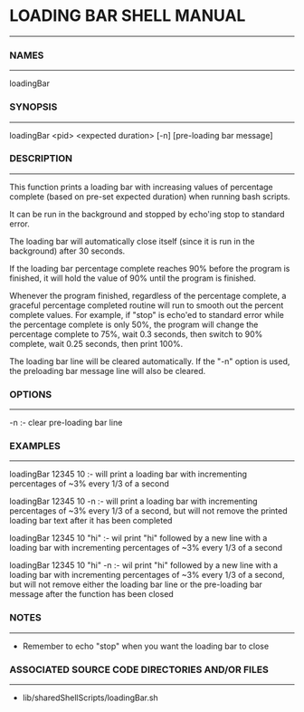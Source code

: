 # LOADING BAR SHELL MANUAL #
- - -

### NAMES ###
- - -

loadingBar

### SYNOPSIS ###
- - -

loadingBar \<pid\> \<expected duration\> \[-n\] \[pre-loading bar message\]

### DESCRIPTION ###
- - -

This function prints a loading bar with increasing values of percentage complete (based on pre-set expected duration) when running bash scripts.

It can be run in the background and stopped by echo'ing stop to standard error.

The loading bar will automatically close itself (since it is run in the background) after 30 seconds.

If the loading bar percentage complete reaches 90% before the program is finished, it will hold the value of 90% until the program is finished.

Whenever the program finished, regardless of the percentage complete, a graceful percentage completed routine will run to smooth out the percent complete values. For example, if "stop" is echo'ed to standard error while the percentage complete is only 50%, the program will change the percentage complete to 75%, wait 0.3 seconds, then switch to 90% complete, wait 0.25 seconds, then print 100%.

The loading bar line will be cleared automatically. If the "-n" option is used, the preloading bar message line will also be cleared.

### OPTIONS ###
- - -

-n      :- clear pre-loading bar line


### EXAMPLES ###
- - -

loadingBar 12345 10         :- will print a loading bar with incrementing percentages of ~3% every 1/3 of a second

loadingBar 12345 10 -n      :- will print a loading bar with incrementing percentages of ~3% every 1/3 of a second, but will not remove the printed loading bar text after it has been completed

loadingBar 12345 10 \"hi\"  :- wil print \"hi\" followed by a new line with a loading bar with incrementing percentages of ~3% every 1/3 of a second

loadingBar 12345 10 \"hi\" -n :- wil print \"hi\" followed by a new line with a loading bar with incrementing percentages of ~3% every 1/3 of a second, but will not remove either the loading bar line or the pre-loading bar message after the function has been closed

### NOTES ###
- - -

- Remember to echo \"stop\" when you want the loading bar to close

### ASSOCIATED SOURCE CODE DIRECTORIES AND/OR FILES ###
- - -

- lib/sharedShellScripts/loadingBar.sh
